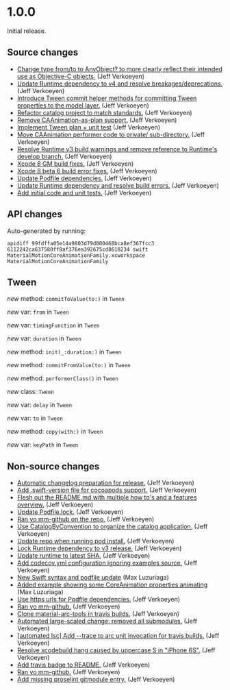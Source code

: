 # 1.0.0

Initial release.

## Source changes

* [Change type from/to to AnyObject? to more clearly reflect their intended use as Objective-C objects.](https://github.com/material-motion/material-motion-family-coreanimation-swift/commit/a45ade898e14e8603eb39265c59d8897ea77db4a) (Jeff Verkoeyen)
* [Update Runtime dependency to v4 and resolve breakages/deprecations.](https://github.com/material-motion/material-motion-family-coreanimation-swift/commit/ba69c6765ca52e7873ea13f30888068e7853e00d) (Jeff Verkoeyen)
* [Introduce Tween commit helper methods for committing Tween properties to the model layer.](https://github.com/material-motion/material-motion-family-coreanimation-swift/commit/2abae29c265a78e0e0308fde63af5ced4760f225) (Jeff Verkoeyen)
* [Refactor catalog project to match standards.](https://github.com/material-motion/material-motion-family-coreanimation-swift/commit/dd65817e5f3691d244cbff1e8be164f661ab104f) (Jeff Verkoeyen)
* [Remove CAAnimation-as-plan support.](https://github.com/material-motion/material-motion-family-coreanimation-swift/commit/ed7b0e58bd0b71c6a9e17285065247c20aaf0ecc) (Jeff Verkoeyen)
* [Implement Tween plan + unit test](https://github.com/material-motion/material-motion-family-coreanimation-swift/commit/0f2a0381e824f9e759a12c9b20fe98c6016a11d8) (Jeff Verkoeyen)
* [Move CAAnimation performer code to private/ sub-directory.](https://github.com/material-motion/material-motion-family-coreanimation-swift/commit/9300ad64cc339228bdcbb6ef83a4c730908a5b46) (Jeff Verkoeyen)
* [Resolve Runtime v3 build warnings and remove reference to Runtime's develop branch.](https://github.com/material-motion/material-motion-family-coreanimation-swift/commit/c69478d504cf5fdfbdff3b5c22d91b312c795a5a) (Jeff Verkoeyen)
* [Xcode 8 GM build fixes.](https://github.com/material-motion/material-motion-family-coreanimation-swift/commit/cb5f83854db058b1a70ba2fc520c7e495569eab7) (Jeff Verkoeyen)
* [Xcode 8 beta 6 build error fixes.](https://github.com/material-motion/material-motion-family-coreanimation-swift/commit/7bc5169f9eb85769a4ff3f2a71c0c9c12f493e5c) (Jeff Verkoeyen)
* [Update Podfile dependencies.](https://github.com/material-motion/material-motion-family-coreanimation-swift/commit/b4a3012bed37e4bfb594cb81a65cc06c174feb32) (Jeff Verkoeyen)
* [Update Runtime dependency and resolve build errors.](https://github.com/material-motion/material-motion-family-coreanimation-swift/commit/101a41afabc6359b03e2c0318007d57da583d469) (Jeff Verkoeyen)
* [Add initial code and unit tests.](https://github.com/material-motion/material-motion-family-coreanimation-swift/commit/23d97989764630ae22055e1649a6b75f72a476a5) (Jeff Verkoeyen)

## API changes

Auto-generated by running:

    apidiff 99fdffa05e14a9803d79d000468bca8ef367fcc3 6112242ca637580ff8af376ea392675cd8618234 swift MaterialMotionCoreAnimationFamily.xcworkspace MaterialMotionCoreAnimationFamily

## Tween

*new* method: `commitToValue(to:)` in `Tween`

*new* var: `from` in `Tween`

*new* var: `timingFunction` in `Tween`

*new* var: `duration` in `Tween`

*new* method: `init(_:duration:)` in `Tween`

*new* method: `commitFromValue(to:)` in `Tween`

*new* method: `performerClass()` in `Tween`

*new* class: `Tween`

*new* var: `delay` in `Tween`

*new* var: `to` in `Tween`

*new* method: `copy(with:)` in `Tween`

*new* var: `keyPath` in `Tween`

## Non-source changes

* [Automatic changelog preparation for release.](https://github.com/material-motion/material-motion-family-coreanimation-swift/commit/6112242ca637580ff8af376ea392675cd8618234) (Jeff Verkoeyen)
* [Add .swift-version file for cocoapods support.](https://github.com/material-motion/material-motion-family-coreanimation-swift/commit/8406db3f094ff66ce3b99239ecf9476f97d7d612) (Jeff Verkoeyen)
* [Flesh out the README.md with multiple how to's and a features overview.](https://github.com/material-motion/material-motion-family-coreanimation-swift/commit/a2973ff063d5a9f1986ae03557071e49edba85ee) (Jeff Verkoeyen)
* [Update Podfile.lock.](https://github.com/material-motion/material-motion-family-coreanimation-swift/commit/81ecff5653fa60b4329532ec34adb0c5c40c708a) (Jeff Verkoeyen)
* [Ran yo mm-github on the repo.](https://github.com/material-motion/material-motion-family-coreanimation-swift/commit/3d53d62ac646886af6118cf5780120bb929af63d) (Jeff Verkoeyen)
* [Use CatalogByConvention to organize the catalog application.](https://github.com/material-motion/material-motion-family-coreanimation-swift/commit/be727d7c5dbafb6893afffe61eb350bf4bcff748) (Jeff Verkoeyen)
* [Update repo when running pod install.](https://github.com/material-motion/material-motion-family-coreanimation-swift/commit/d78f5327bfd958e700b81b10b5bb7466032ea7c1) (Jeff Verkoeyen)
* [Lock Runtime dependency to v3 release.](https://github.com/material-motion/material-motion-family-coreanimation-swift/commit/22a39c23c486509561c85ab58ef1865c88947bfa) (Jeff Verkoeyen)
* [Update runtime to latest SHA.](https://github.com/material-motion/material-motion-family-coreanimation-swift/commit/9e97c780f278a7f40ae2a17e394f5ea6ec1cd875) (Jeff Verkoeyen)
* [Add codecov.yml configuration ignoring examples source.](https://github.com/material-motion/material-motion-family-coreanimation-swift/commit/32afdc45ff38ff450d2d84ec34637adc115a024e) (Jeff Verkoeyen)
* [New Swift syntax and podfile update](https://github.com/material-motion/material-motion-family-coreanimation-swift/commit/9ed11bce8962017993cbc6567da1f99274212abb) (Max Luzuriaga)
* [Added example showing some CoreAnimation properties animating](https://github.com/material-motion/material-motion-family-coreanimation-swift/commit/a6d9d828a150b23e4bb922519df24c79c6e43514) (Max Luzuriaga)
* [Use https urls for Podfile dependencies.](https://github.com/material-motion/material-motion-family-coreanimation-swift/commit/5a035fa8b218684688be408a6ce1e9e5856abfc0) (Jeff Verkoeyen)
* [Ran yo mm-github.](https://github.com/material-motion/material-motion-family-coreanimation-swift/commit/17dd08096f9cad7e302ac94d5aee5be76e853665) (Jeff Verkoeyen)
* [Clone material-arc-tools in travis builds.](https://github.com/material-motion/material-motion-family-coreanimation-swift/commit/ed23a1ea209c444ecc082527d02efed67f345e03) (Jeff Verkoeyen)
* [Automated large-scaled change: removed all submodules.](https://github.com/material-motion/material-motion-family-coreanimation-swift/commit/99b04d3c106114e9aff6245cd7d7598f4ac8209b) (Jeff Verkoeyen)
* [[automated lsc] Add --trace to arc unit invocation for travis builds.](https://github.com/material-motion/material-motion-family-coreanimation-swift/commit/fb3139d84fc844302440392181d7b76bfd5d1403) (Jeff Verkoeyen)
* [Resolve xcodebuild hang caused by uppercase S in "iPhone 6S".](https://github.com/material-motion/material-motion-family-coreanimation-swift/commit/7b6a6945568f138476e4df58f7b73f945750f6ae) (Jeff Verkoeyen)
* [Add travis badge to README.](https://github.com/material-motion/material-motion-family-coreanimation-swift/commit/e4a74095bba32c8c6b8187e6f742479f872494dc) (Jeff Verkoeyen)
* [Ran yo mm-github.](https://github.com/material-motion/material-motion-family-coreanimation-swift/commit/db0d402a4a24ce59fbe0d4b8490299a574d31b86) (Jeff Verkoeyen)
* [Add missing proselint gitmodule entry.](https://github.com/material-motion/material-motion-family-coreanimation-swift/commit/fc835f612ab758939fcd088b2b39c30aaa8460b4) (Jeff Verkoeyen)
